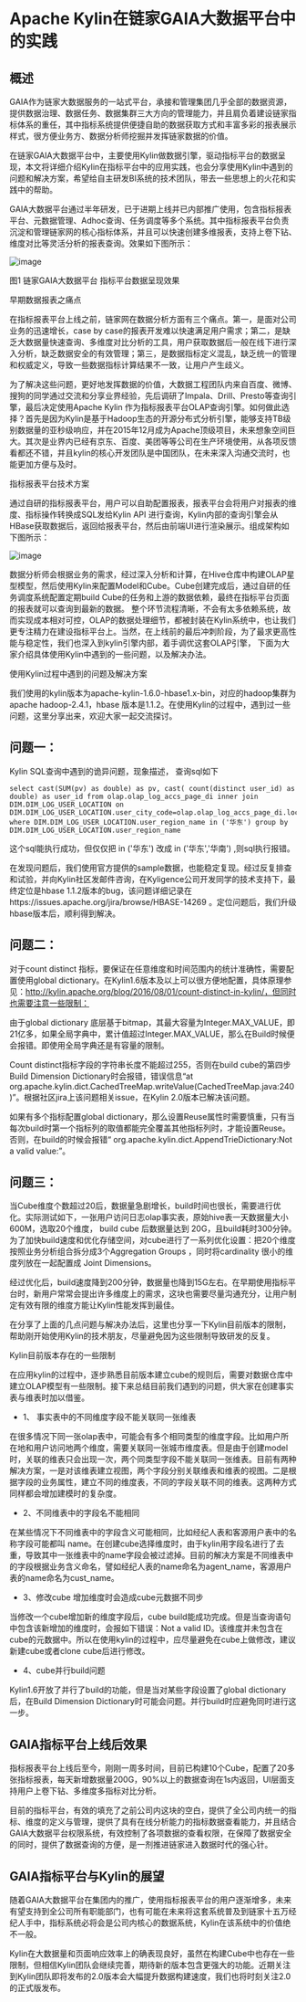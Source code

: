 # Apache Kylin在链家GAIA大数据平台中的实践


## 概述

GAIA作为链家大数据服务的一站式平台，承接和管理集团几乎全部的数据资源，提供数据治理、数据任务、数据集群三大方向的管理能力，并且肩负着建设链家指标体系的重任，其中指标系统提供便捷自助的数据获取方式和丰富多彩的报表展示样式，很方便业务方、数据分析师挖掘并发挥链家数据的价值。

在链家GAIA大数据平台中，主要使用Kylin做数据引擎，驱动指标平台的数据呈现，本文将详细介绍Kylin在指标平台中的应用实践，也会分享使用Kylin中遇到的问题和解决方案，希望给自主研发BI系统的技术团队，带去一些思想上的火花和实践中的帮助。

GAIA大数据平台通过半年研发，已于进期上线并已内部推广使用，包含指标报表平台、元数据管理、Adhoc查询、任务调度等多个系统。其中指标报表平台负责沉淀和管理链家网的核心指标体系，并且可以快速创建多维报表，支持上卷下钻、维度对比等灵活分析的报表查询。效果如下图所示：

![image](https://github.com/csy512889371/learnDoc/blob/master/image/2018/zz/50.png)


图1 链家GAIA大数据平台 指标平台数据呈现效果

早期数据报表之痛点

在指标报表平台上线之前，链家网在数据分析方面有三个痛点。第一，是面对公司业务的迅速增长，case by case的报表开发难以快速满足用户需求；第二，是缺乏大数据量快速查询、多维度对比分析的工具，用户获取数据后一般在线下进行深入分析，缺乏数据安全的有效管理；第三，是数据指标定义混乱，缺乏统一的管理和权威定义，导致一些数据指标计算结果不一致，让用户产生歧义。

为了解决这些问题，更好地发挥数据的价值，大数据工程团队内来自百度、微博、搜狗的同学通过交流和分享业界经验，先后调研了Impala、Drill、Presto等查询引擎，最后决定使用Apache Kylin 作为指标报表平台OLAP查询引擎。如何做此选择？首先是因为Kylin是基于Hadoop生态的开源分布式分析引擎，能够支持TB级别数据量的亚秒级响应，并在2015年12月成为Apache顶级项目，未来想象空间巨大。其次是业界内已经有京东、百度、美团等等公司在生产环境使用，从各项反馈看都还不错，并且kylin的核心开发团队是中国团队，在未来深入沟通交流时，也能更加方便与及时。

指标报表平台技术方案

通过自研的指标报表平台，用户可以自助配置报表，报表平台会将用户对报表的维度、指标操作转换成SQL发给Kylin API 进行查询，Kylin内部的查询引擎会从HBase获取数据后，返回给报表平台，然后由前端UI进行渲染展示。组成架构如下图所示：



![image](https://github.com/csy512889371/learnDoc/blob/master/image/2018/zz/51.png)


数据分析师会根据业务的需求，经过深入分析和计算，在Hive仓库中构建OLAP星型模型，然后使用Kylin来配置Model和Cube。Cube创建完成后，通过自研的任务调度系统配置定期build Cube的任务和上游的数据依赖，最终在指标平台页面的报表就可以查询到最新的数据。 整个环节流程清晰，不会有太多依赖系统，故而实现成本相对可控，OLAP的数据处理细节，都被封装在Kylin系统中，也让我们更专注精力在建设指标平台上。当然，在上线前的最后冲刺阶段，为了最求更高性能与稳定性，我们也深入到kylin引擎内部，着手调优这套OLAP引擎， 下面为大家介绍具体使用Kylin中遇到的一些问题，以及解决办法。

使用Kylin过程中遇到的问题及解决方案

我们使用的kylin版本为apache-kylin-1.6.0-hbase1.x-bin，对应的hadoop集群为apache hadoop-2.4.1，hbase 版本是1.1.2。在使用Kylin的过程中，遇到过一些问题，这里分享出来，欢迎大家一起交流探讨。



## 问题一：

Kylin SQL查询中遇到的诡异问题，现象描述， 查询sql如下

```
select cast(SUM(pv) as double) as pv, cast( count(distinct user_id) as double) as user_id from olap.olap_log_accs_page_di inner join DIM.DIM_LOG_USER_LOCATION on DIM.DIM_LOG_USER_LOCATION.user_city_code=olap.olap_log_accs_page_di.location where DIM.DIM_LOG_USER_LOCATION.user_region_name in ('华东') group by DIM.DIM_LOG_USER_LOCATION.user_region_name
```
这个sql能执行成功，但仅仅把 in ('华东') 改成 in ('华东','华南') ,则sql执行报错。

在发现问题后，我们使用官方提供的sample数据，也能稳定复现。经过反复排查和试验，并向Kylin社区发邮件咨询，在Kyligence公司开发同学的技术支持下，最终定位是hbase 1.1.2版本的bug，该问题详细记录在https://issues.apache.org/jira/browse/HBASE-14269 。定位问题后，我们升级hbase版本后，顺利得到解决。

## 问题二：
对于count distinct 指标，要保证在任意维度和时间范围内的统计准确性，需要配置使用global dictionary。在Kylin1.6版本及以上可以很方便地配置，具体原理参见：http://kylin.apache.org/blog/2016/08/01/count-distinct-in-kylin/，但同时也需要注意一些限制：

由于global dictionary 底层基于bitmap，其最大容量为Integer.MAX_VALUE，即21亿多，如果全局字典中，累计值超过Integer.MAX_VALUE，那么在Build时候便会报错。即使用全局字典还是有容量的限制。

Count distinct指标字段的字符串长度不能超过255，否则在build cube的第四步Build Dimension Dictionary时会报错，错误信息“at org.apache.kylin.dict.CachedTreeMap.writeValue(CachedTreeMap.java:240)”。根据社区jira上该问题相关issue，在Kylin 2.0版本已解决该问题。

如果有多个指标配置global dictionary，那么设置Reuse属性时需要慎重，只有当每次build时第一个指标列的取值都能完全覆盖其他指标列时，才能设置Reuse。否则，在build的时候会报错“ org.apache.kylin.dict.AppendTrieDictionary:Not a valid value:”。

## 问题三： 

当Cube维度个数超过20后，数据量急剧增长，build时间也很长，需要进行优化。实际测试如下，一张用户访问日志olap事实表，原始hive表一天数据量大小 600M，选取20个维度， build cube 后数据量达到 20G，且build耗时300分钟。为了加快build速度和优化存储空间，对cube进行了一系列优化设置：把20个维度按照业务分析组合拆分成3个Aggregation Groups ，同时将cardinality 很小的维度列放在一起配置成 Joint Dimensions。

经过优化后，build速度降到200分钟，数据量也降到15G左右。在早期使用指标平台时，新用户常常会提出许多维度上的需求，这块也需要尽量沟通充分，让用户制定有效有限的维度方能让Kylin性能发挥到最佳。

在分享了上面的几点问题与解决办法后，这里也分享一下Kylin目前版本的限制，帮助刚开始使用Kylin的技术朋友，尽量避免因为这些限制导致研发的反复。

Kylin目前版本存在的一些限制

在应用kylin的过程中，逐步熟悉目前版本建立cube的规则后，需要对数据仓库中建立OLAP模型有一些限制。接下来总结目前我们遇到的问题，供大家在创建事实表与维表时加以借鉴。

* 1、 事实表中的不同维度字段不能关联同一张维表

在很多情况下同一张olap表中，可能会有多个相同类型的维度字段。比如用户所在地和用户访问地两个维度，需要关联同一张城市维度表。但是由于创建model时，关联的维表只会出现一次，两个同类型字段不能关联同一张维表。目前有两种解决方案，一是对该维表建立视图，两个字段分别关联维表和维表的视图。二是根据字段的业务属性，建立不同的维度表，不同的字段关联不同的维表。这两种方式同样都会增加建模时的复杂度。

* 2、不同维表中的字段名不能相同

在某些情况下不同维表中的字段含义可能相同，比如经纪人表和客源用户表中的名称字段可能都叫 name。在创建cube选择维度时，由于kylin用字段名进行了去重，导致其中一张维表中的name字段会被过滤掉。目前的解决方案是不同维表中的字段根据业务含义命名，譬如经纪人表的name命名为agent_name，客源用户表的name命名为cust_name。

* 3、修改cube 增加维度时会造成cube元数据不同步

当修改一个cube增加新的维度字段后，cube build能成功完成。但是当查询语句中包含该新增加的维度时，会报如下错误：Not a valid ID。该维度并未包含在cube的元数据中。所以在使用kylin的过程中，应尽量避免在cube上做修改，建议新建cube或者clone cube后进行修改。

* 4、cube并行build问题

Kylin1.6开放了并行了build的功能，但是当对某些字段设置了global dictionary后，在Build Dimension Dictionary时可能会问题。并行build时应避免同时进行这一步。

## GAIA指标平台上线后效果

指标报表平台上线后至今，刚刚一周多时间，目前已构建10个Cube，配置了20多张指标报表，每天新增数据量200G，90%以上的数据查询在1s内返回，UI层面支持用户上卷下钻、多维度多指标对比分析。

目前的指标平台，有效的填充了之前公司内这块的空白，提供了全公司内统一的指标、维度的定义与管理，提供了具有在线分析能力的指标数据查看能力，并且结合GAIA大数据平台权限系统，有效控制了各项数据的查看权限，在保障了数据安全的同时，提供了数据查询的方便，是一剂推进链家进入数据时代的强心针。

## GAIA指标平台与Kylin的展望

随着GAIA大数据平台在集团内的推广，使用指标报表平台的用户逐渐增多，未来有望支持到全公司所有职能部门，也有可能在未来将这套系统普及到链家十五万经纪人手中，指标系统必将会是公司内核心的数据系统，Kylin在该系统中的价值绝不一般。

Kylin在大数据量和页面响应效率上的确表现良好，虽然在构建Cube中也存在一些限制，但相信Kylin团队会继续完善，期待新的版本包含更强大的功能。近期关注到Kylin团队即将发布的2.0版本会大幅提升数据构建速度，我们也将时刻关注2.0的正式版发布。